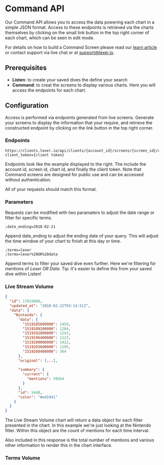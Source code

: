 # Command API

Our Command API allows you to access the data powering each chart in a simple JSON format. Access to these endpoints is retrieved via the charts themselves by clicking on the small link button in the top right corner of each chart, which can be seen in edit mode.

For details on how to build a Command Screen please read our [learn article](https://learn.lexer.io/export-and-report/command/command-screens) or contact support via live chat or at [support@lexer.io](mailto:support@lexer.io).

## Prerequisites

- **Listen**: to create your saved dives the define your search
- **Command**: to creat the screens to display various charts. Here you will access the endpoints for each chart.


## Configuration

Access is performed via endpoints generated from live screens. Generate your screens to display the information that your require, and retrieve the constructed endpoint by clicking on the link button in the top right corner.

### Endpoints

```text
https://clients.lexer.io/api/clients/{account_id}/screens/{screen_id}/charts/{chart_id}/result?client_token={client token}
```

Endpoints look like the example displayed to the right. The include the account id, screen id, chart id, and finally the client token. Note that Command screens are designed for public use and can be accessed without authentication.

All of your requests should match this format.


### Parameters

Requests can be modified with two paramaters to adjust the date range or filter for specific terms.

```text
;date_ending=2018-02-21
```

Append date_ending to adjust the ending date of your query. This will adjust the time window of your chart to finish at this day or time.

```text
;terms=lexer
;terms=lexer%20OR%20data
```

Append terms to filter your saved dive even further. Here we're filtering for mentions of *Lexer OR Data*. Tip: it's easier to define this from your saved dive within Listen!



### Live Stream Volume

```json
{
  "id": 17633606,
  "updated_at": "2018-02-22T03:14:51Z",
  "data": {
    "Nintendo": {
      "data": {
        "1519185600000": 1459,
        "1519189200000": 1284,
        "1519192800000": 1243,
        "1519196400000": 1123,
        "1519200000000": 1422,
        "1519203600000": 1295,
        "1519268400000": 364
      },
      "original": [...],
      
      "summary": {
        "current": {
          "mentions": 39564
        }
      },
      "id": 5448,
      "color": "#ed1941"
    }
  }
}
```

The Live Stream Volume chart will return a data object for each filter presented in the chart. In this example we're just looking at the Nintendo filter. Within this object are the count of mentions for each time interval.

Also included in this response is the total number of mentions and various other information to render this in the chart interface.


### Terms Volume
